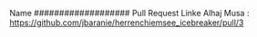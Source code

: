 Name       ###################         Pull Request Linke
Alhaj Musa :            https://github.com/jbaranie/herrenchiemsee_icebreaker/pull/3
